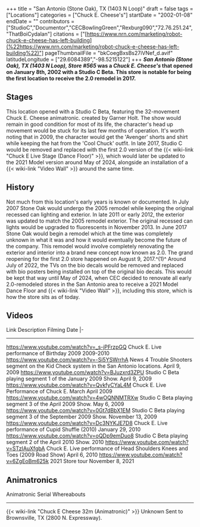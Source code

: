 +++
title = "San Antonio (Stone Oak), TX (1403 N Loop)"
draft = false
tags = ["Locations"]
categories = ["Chuck E. Cheese's"]
startDate = "2002-01-08"
endDate = ""
contributors = ["StudioC","Documentor","CECBowlingGreen","Rexburg090","72.76.251.24","ThatBoiCydalan"]
citations = ["[https://www.nrn.com/marketing/robot-chuck-e-cheese-has-left-building](%22https://www.nrn.com/marketing/robot-chuck-e-cheese-has-left-building%22)"]
pageThumbnailFile = "bkCoegBxsBs27iVNef_d.avif"
latitudeLongitude = ["29.6084389","-98.5215122"]
+++
***San Antonio (Stone Oak), TX (1403 N Loop), Store #565* was a *Chuck E. Cheese's* that opened on January 8th, 2002 with a Studio C Beta.
This store is notable for being the first location to receive the 2.0 remodel in 2017.**

## Stages

This location opened with a Studio C Beta, featuring the 32-movement Chuck E. Cheese animatronic. created by Garner Holt. The show would remain in good condition for most of its life, the character's head up movement would be stuck for its last few months of operation. It's worth noting that in 2009, the character would get the 'Avenger' shorts and shirt while keeping the hat from the 'Cool Chuck' outfit. In late 2017, Studio C would be removed and replaced with the first 2.0 version of the {{< wiki-link "Chuck E Live Stage (Dance Floor)" >}}, which would later be updated to the 2021 Model version around May of 2024, alongside an installation of a {{< wiki-link "Video Wall" >}} around the same time.

## History

Not much from this location's early years is known or documented. In July 2007 Stone Oak would undergo the 2005 remodel while keeping the original recessed can lighting and exterior. In late 2011 or early 2012, the exterior was updated to match the 2005 remodel exterior. The original recessed can lights would be upgraded to fluorescents in November 2013.
In June 2017 Stone Oak would begin a remodel which at the time was completely unknown in what it was and how it would eventually become the future of the company. This remodel would involve completely renovating the exterior and interior into a brand new concept now known as 2.0. The grand reopening for the first 2.0 store happened on August 9, 2017.^(1)^ Around July of 2022, the TVs on the bio decals would be removed and replaced with bio posters being installed on top of the original bio decals. This would be kept that way until May of 2024, when CEC decided to renovate all early 2.0-remodeled stores in the San Antonio area to receive a 2021 Model Dance Floor and {{< wiki-link "Video Wall" >}}, including this store, which is how the store sits as of today.

## Videos

  Link                                           Description                                                                             Filming Date |-
  ---------------------------------------------- --------------------------------------------------------------------------------------- -------------------
  https://www.youtube.com/watch?v=_s-jPFrzpGQ   Chuck E. Live performance of Birthday 2009                                              2009-2010
  https://www.youtube.com/watch?v=-Si5YSWrrhA    News 4 Trouble Shooters segment on the Kid Check system in the San Antonio locations.   April 9, 2009
  https://www.youtube.com/watch?v=BJuzxrd3ZPU    Studio C Beta playing segment 1 of the January 2009 Show.                               April 9, 2009
  https://www.youtube.com/watch?v=QvkfyCYaL4M    Chuck E. Live Performance of Chuck E. March                                             April 2009
  https://www.youtube.com/watch?v=4wOQNNMTRXw    Studio C Beta playing segment 3 of the April 2009 Show.                                 May 6, 2009
  https://www.youtube.com/watch?v=0Gt7dBbX1EM    Studio C Beta playing segment 3 of the September 2009 Show.                             November 13, 2009
  https://www.youtube.com/watch?v=Dc3NYKJE7D8    Chuck E. Live performance of Cupid Shuffle (2010)                                       January 29, 2010
  https://www.youtube.com/watch?v=oQDp9emDuo8    Studio C Beta playing segment 2 of the April 2010 Show.                                 2010
  https://www.youtube.com/watch?v=STzIAuXfgbA    Chuck E. Live performance of Head Shoulders Knees and Toes (2009 Road Show)             April 6, 2010
  https://www.youtube.com/watch?v=6ZgEoBm625k    2021 Store tour                                                                         November 8, 2021
                                                                                                                                         

## Animatronics

  Animatronic                                                Serial    Whereabouts
  ---------------------------------------------------------- --------- -----------------------------------------------
  {{< wiki-link "Chuck E Cheese 32m (Animatronic)" >}}   Unknown   Sent to Brownsville, TX (2800 N. Expressway).
                                                                       
